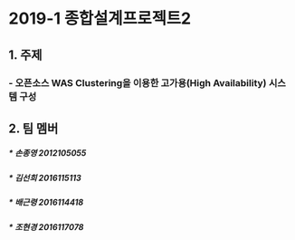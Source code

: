 # 2019-1 종합설계프로젝트2

## 1. 주제
### - 오픈소스 WAS Clustering을 이용한 고가용(High Availability) 시스템 구성

## 2. 팀 멤버

##### * 손종영 2012105055
##### * 김선희 2016115113
##### * 배근령 2016114418
##### * 조현경 2016117078
